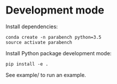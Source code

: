 # Development mode

Install dependencies:

    conda create -n parabench python=3.5
    source activate parabench

Install Python package development mode:

    pip install -e .

See example/ to run an example.
